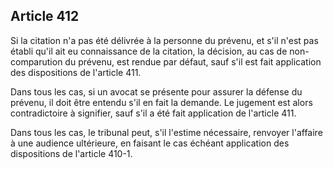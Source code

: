 Article 412
----
Si la citation n'a pas été délivrée à la personne du prévenu, et s'il n'est pas
établi qu'il ait eu connaissance de la citation, la décision, au cas de non-
comparution du prévenu, est rendue par défaut, sauf s'il est fait application
des dispositions de l'article 411.

Dans tous les cas, si un avocat se présente pour assurer la défense du prévenu,
il doit être entendu s'il en fait la demande. Le jugement est alors
contradictoire à signifier, sauf s'il a été fait application de l'article 411.

Dans tous les cas, le tribunal peut, s'il l'estime nécessaire, renvoyer
l'affaire à une audience ultérieure, en faisant le cas échéant application des
dispositions de l'article 410-1.
